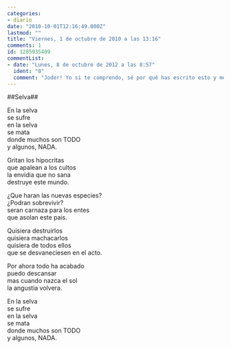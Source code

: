 ```yaml
---
categories:
- diario
date: "2010-10-01T12:16:49.000Z"
lastmod: ""
title: "Viernes, 1 de octubre de 2010 a las 13:16"
comments: 1
id: 1285935409
commentList:
- date: "Lunes, 8 de octubre de 2012 a las 8:57"
  ident: "0"
  comment: "Joder! Yo si te comprendo, sé por qué has escrito esto y me siento identificado. Simplemente me encanta"
---
```


##Selva##  
  
En la selva  
se sufre  
en la selva   
se mata  
donde muchos son TODO  
y algunos, NADA.  
  
Gritan los hipocritas  
que apalean a los cultos  
la envidia que no sana  
destruye este mundo.  
  
¿Que haran las nuevas especies?  
¿Podran sobrevivir?  
seran carnaza para los entes  
que asolan este pais.  
  
Quisiera destruirlos  
quisiera machacarlos  
quisiera de todos ellos  
que se desvaneciesen en el acto.  
  
Por ahora todo ha acabado  
puedo descansar  
mas cuando nazca el sol  
la angustia volvera.  
  
En la selva  
se sufre  
en la selva   
se mata  
donde muchos son TODO  
y algunos, NADA.